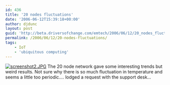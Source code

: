 ```yaml
---
id: 436
title: '20 nodes fluctuations'
date: '2006-06-12T15:39:18+00:00'
author: djdunc
layout: post
guid: 'http://beta.driversofchange.com/emtech/2006/06/12/20_nodes_fluctuations/'
permalink: /2006/06/12/20-nodes-fluctuations/
tags:
    - IoT
    - 'ubiquitous computing'
---
```


[![screenshot2.JPG](https://i0.wp.com/www.driversofchange.com/wp-content/uploads/mt-old/emtech/images/screenshot2-thumb.JPG?resize=300%2C225)](https://i0.wp.com/www.driversofchange.com/wp-content/uploads/mt-old/emtech/images/screenshot2.JPG) The 20 node network gave some interesting trends but weird results. Not sure why there is so much fluctuation in temperature and seems a little too periodic…. lodged a request with the support desk…